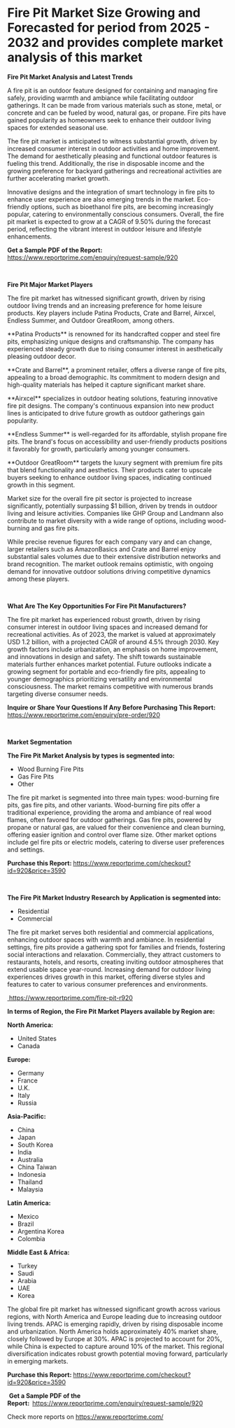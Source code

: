<p><h1>Fire Pit Market Size Growing and Forecasted for period from 2025 - 2032 and provides complete market analysis of this market</h1></p><p><strong>Fire Pit Market Analysis and Latest Trends</strong></p>
<p><p>A fire pit is an outdoor feature designed for containing and managing fire safely, providing warmth and ambiance while facilitating outdoor gatherings. It can be made from various materials such as stone, metal, or concrete and can be fueled by wood, natural gas, or propane. Fire pits have gained popularity as homeowners seek to enhance their outdoor living spaces for extended seasonal use.</p><p>The fire pit market is anticipated to witness substantial growth, driven by increased consumer interest in outdoor activities and home improvement. The demand for aesthetically pleasing and functional outdoor features is fueling this trend. Additionally, the rise in disposable income and the growing preference for backyard gatherings and recreational activities are further accelerating market growth. </p><p>Innovative designs and the integration of smart technology in fire pits to enhance user experience are also emerging trends in the market. Eco-friendly options, such as bioethanol fire pits, are becoming increasingly popular, catering to environmentally conscious consumers. Overall, the fire pit market is expected to grow at a CAGR of 9.50% during the forecast period, reflecting the vibrant interest in outdoor leisure and lifestyle enhancements.</p></p>
<p><strong>Get a Sample PDF of the Report:&nbsp;</strong> <a href="https://www.reportprime.com/enquiry/request-sample/920?utm_campaign=3207&utm_medium=2&utm_source=Github&utm_content=ia&utm_term=18032025&utm_id=fire-pit">https://www.reportprime.com/enquiry/request-sample/920</a></p>
<p>&nbsp;</p>
<p><strong>Fire Pit Major Market Players</strong></p>
<p><p>The fire pit market has witnessed significant growth, driven by rising outdoor living trends and an increasing preference for home leisure products. Key players include Patina Products, Crate and Barrel, Airxcel, Endless Summer, and Outdoor GreatRoom, among others.</p><p>**Patina Products** is renowned for its handcrafted copper and steel fire pits, emphasizing unique designs and craftsmanship. The company has experienced steady growth due to rising consumer interest in aesthetically pleasing outdoor decor.</p><p>**Crate and Barrel**, a prominent retailer, offers a diverse range of fire pits, appealing to a broad demographic. Its commitment to modern design and high-quality materials has helped it capture significant market share.</p><p>**Airxcel** specializes in outdoor heating solutions, featuring innovative fire pit designs. The company's continuous expansion into new product lines is anticipated to drive future growth as outdoor gatherings gain popularity.</p><p>**Endless Summer** is well-regarded for its affordable, stylish propane fire pits. The brand's focus on accessibility and user-friendly products positions it favorably for growth, particularly among younger consumers.</p><p>**Outdoor GreatRoom** targets the luxury segment with premium fire pits that blend functionality and aesthetics. Their products cater to upscale buyers seeking to enhance outdoor living spaces, indicating continued growth in this segment.</p><p>Market size for the overall fire pit sector is projected to increase significantly, potentially surpassing $1 billion, driven by trends in outdoor living and leisure activities. Companies like GHP Group and Landmann also contribute to market diversity with a wide range of options, including wood-burning and gas fire pits.</p><p>While precise revenue figures for each company vary and can change, larger retailers such as AmazonBasics and Crate and Barrel enjoy substantial sales volumes due to their extensive distribution networks and brand recognition. The market outlook remains optimistic, with ongoing demand for innovative outdoor solutions driving competitive dynamics among these players.</p></p>
<p>&nbsp;</p>
<p><strong>What Are The Key Opportunities For Fire Pit Manufacturers?</strong></p>
<p><p>The fire pit market has experienced robust growth, driven by rising consumer interest in outdoor living spaces and increased demand for recreational activities. As of 2023, the market is valued at approximately USD 1.2 billion, with a projected CAGR of around 4.5% through 2030. Key growth factors include urbanization, an emphasis on home improvement, and innovations in design and safety. The shift towards sustainable materials further enhances market potential. Future outlooks indicate a growing segment for portable and eco-friendly fire pits, appealing to younger demographics prioritizing versatility and environmental consciousness. The market remains competitive with numerous brands targeting diverse consumer needs.</p></p>
<p><strong>Inquire or Share Your Questions If Any Before Purchasing This Report:</strong> <a href="https://www.reportprime.com/enquiry/pre-order/920?utm_campaign=3207&utm_medium=2&utm_source=Github&utm_content=ia&utm_term=18032025&utm_id=fire-pit">https://www.reportprime.com/enquiry/pre-order/920</a></p>
<p>&nbsp;</p>
<p><strong>Market Segmentation</strong></p>
<p><strong>The Fire Pit Market Analysis by types is segmented into:</strong></p>
<p><ul><li>Wood Burning Fire Pits</li><li>Gas Fire Pits</li><li>Other</li></ul></p>
<p><p>The fire pit market is segmented into three main types: wood-burning fire pits, gas fire pits, and other variants. Wood-burning fire pits offer a traditional experience, providing the aroma and ambiance of real wood flames, often favored for outdoor gatherings. Gas fire pits, powered by propane or natural gas, are valued for their convenience and clean burning, offering easier ignition and control over flame size. Other market options include gel fire pits or electric models, catering to diverse user preferences and settings.</p></p>
<p><strong>Purchase this Report:&nbsp;</strong><a href="https://www.reportprime.com/checkout?id=920&price=3590&utm_campaign=3207&utm_medium=2&utm_source=Github&utm_content=ia&utm_term=18032025&utm_id=fire-pit">https://www.reportprime.com/checkout?id=920&price=3590</a></p>
<p>&nbsp;</p>
<p><strong>The Fire Pit Market Industry Research by Application is segmented into:</strong></p>
<p><ul><li>Residential</li><li>Commercial</li></ul></p>
<p><p>The fire pit market serves both residential and commercial applications, enhancing outdoor spaces with warmth and ambiance. In residential settings, fire pits provide a gathering spot for families and friends, fostering social interactions and relaxation. Commercially, they attract customers to restaurants, hotels, and resorts, creating inviting outdoor atmospheres that extend usable space year-round. Increasing demand for outdoor living experiences drives growth in this market, offering diverse styles and features to cater to various consumer preferences and environments.</p></p>
<p><a href="https://www.reportprime.com/fire-pit-r920?utm_campaign=3207&utm_medium=2&utm_source=Github&utm_content=ia&utm_term=18032025&utm_id=fire-pit">&nbsp;https://www.reportprime.com/fire-pit-r920</a></p>
<p><strong>In terms of Region, the Fire Pit Market Players available by Region are:</strong></p>
<p>
    <p> <strong> North America: </strong>
        <ul>
            <li>United States</li>
            <li>Canada</li>
        </ul>
        </p> 
    <p> <strong> Europe: </strong>
        <ul>
            <li>Germany</li>
            <li>France</li>
            <li>U.K.</li>
            <li>Italy</li>
            <li>Russia</li>
        </ul>
        </p> 
    <p> <strong> Asia-Pacific: </strong>
        <ul>
            <li>China</li>
            <li>Japan</li>
            <li>South Korea</li>
            <li>India</li>
            <li>Australia</li>
            <li>China Taiwan</li>
            <li>Indonesia</li>
            <li>Thailand</li>
            <li>Malaysia</li>
        </ul>
        </p> 
    <p> <strong> Latin America: </strong>
        <ul>
            <li>Mexico</li>
            <li>Brazil</li>
            <li>Argentina Korea</li>
            <li>Colombia</li>
        </ul>
        </p> 
    <p> <strong> Middle East & Africa: </strong>
        <ul>
            <li>Turkey</li>
            <li>Saudi</li>
            <li>Arabia</li>
            <li>UAE</li>
            <li>Korea</li>
        </ul>
    </p>
    </p>
<p><p>The global fire pit market has witnessed significant growth across various regions, with North America and Europe leading due to increasing outdoor living trends. APAC is emerging rapidly, driven by rising disposable income and urbanization. North America holds approximately 40% market share, closely followed by Europe at 30%. APAC is projected to account for 20%, while China is expected to capture around 10% of the market. This regional diversification indicates robust growth potential moving forward, particularly in emerging markets.</p></p>
<p><strong>Purchase this Report: </strong><a href="https://www.reportprime.com/checkout?id=920&price=3590&utm_campaign=3207&utm_medium=2&utm_source=Github&utm_content=ia&utm_term=18032025&utm_id=fire-pit">https://www.reportprime.com/checkout?id=920&price=3590</a></p>
<p>&nbsp;<strong>Get a Sample PDF of the Report:&nbsp;&nbsp;</strong><a href="https://www.reportprime.com/enquiry/request-sample/920?utm_campaign=3207&utm_medium=2&utm_source=Github&utm_content=ia&utm_term=18032025&utm_id=fire-pit">https://www.reportprime.com/enquiry/request-sample/920</a></p>
<p><strong></strong></p>
<p>Check more reports on <a href="https://www.reportprime.com/?utm_campaign=3207&utm_medium=2&utm_source=Github&utm_content=ia&utm_term=18032025&utm_id=fire-pit">https://www.reportprime.com/</a></p>